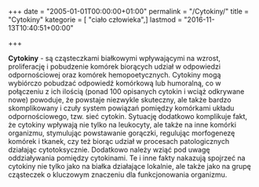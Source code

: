 +++
date = "2005-01-01T00:00:00+01:00"
permalink = "/Cytokiny/"
title = "Cytokiny"
kategorie = [ "ciało człowieka",]
lastmod = "2016-11-13T10:40:51+00:00"

+++

**Cytokiny** - są cząsteczkami białkowymi wpływającymi na wzrost, proliferację i pobudzenie komórek biorących udział w odpowiedzi odpornościowej oraz komórek hemopoetycznych. Cytokiny mogą wybiórczo pobudzać odpowiedź komórkową lub humoralną, co w połączeniu z ich ilością (ponad 100 opisanych cytokin i wciąż odkrywane nowe) powoduje, że powstaje niezwykle skuteczny, ale także bardzo skomplikowany i czuły system powiązań pomiędzy komórkami układu odpornościowego, tzw. sieć cytokin. Sytuację dodatkowo komplikuje fakt, że cytokiny wpływają nie tylko na leukocyty, ale także na inne komórki organizmu, stymulując powstawanie gorączki, regulując morfogenezę komórek i tkanek, czy też biorąc udział w procesach patologicznych działając cytotoksycznie. Dodatkowo należy wziąć pod uwagę oddziaływania pomiędzy cytokinami. Te i inne fakty nakazują spojrzeć na cytokiny nie tylko jako na białka działające lokalnie, ale także jako na grupę cząsteczek o kluczowym znaczeniu dla funkcjonowania organizmu.
